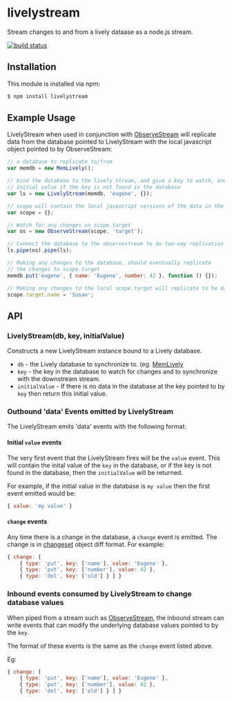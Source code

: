 # livelystream

Stream changes to and from a lively dataase as a node.js stream.

[![build status](https://secure.travis-ci.org/eugeneware/livelystream.png)](http://travis-ci.org/eugeneware/livelystream)

## Installation

This module is installed via npm:

``` bash
$ npm install livelystream
```

## Example Usage

LivelyStream when used in conjunction with
[ObserveStream](https://github.com/eugeneware/observestream) will replicate
data from the database pointed to LivelyStream with the local javascript
object pointed to by ObserveStream:

``` js
// a database to replicate to/from
var memdb = new MemLively();

// bind the database to the lively stream, and give a key to watch, and an
// initial value if the key is not found in the database
var ls = new LivelyStream(memdb, 'eugene', {});

// scope will contain the local javascript versions of the data in the database
var scope = {};

// Watch for any changes on scope.target
var os = new ObserveStream(scope, 'target');

// Connect the database to the observestream to do two-way replication
ls.pipe(os).pipe(ls);

// Making any changes to the database, should eventually replicate
// the changes to scope.target
memdb.put('eugene', { name: 'Eugene', number: 42 }, function () {});

// Making any changes to the local scope.target will replicate to he database
scope.target.name = 'Susan';
```

## API

### LivelyStream(db, key, initialValue)

Constructs a new LivelyStream instance bound to a Lively database.

* ```db``` - the Lively database to synchronize to. (eg.
  [MemLively](https://github.com/eugeneware/memlively)
* ```key``` - the key in the database to watch for changes and to synchronize
  with the downstream stream.
* ```initialValue``` - If there is no data in the database at the key pointed
  to by ```key``` then return this initial value.

### Outbound 'data' Events emitted by LivelyStream

The LivelyStream emits 'data' events with the following format:

#### Initial ```value``` events

The very first event that the LivelyStream fires will be the ```value``` event.
This will contain the inital value of the ```key``` in the database, or if the
key is not found in the database, then the ```initialValue``` will be returned.

For example, if the initial value in the database is ```my value``` then the
first event emitted would be:

``` js
{ value: 'my value' }
```

#### ```change``` events

Any time there is a change in the database, a ```change``` event is emitted.
The change is in [changeset](https://github.com/eugeneware/changeset) object
diff format. For example:

``` js
{ change: [
    { type: 'put', key: ['name'], value: 'Eugene' },
    { type: 'put', key: ['number'], value: 42 },
    { type: 'del', key: ['old'] } ] }
```

### Inbound events consumed by LivelyStream to change database values

When piped from a stream such as
[ObserveStream](https://github.com/eugeneware/observestream), the inbound
stream can write events that can modify the underlying database values pointed
to by the ```key```.

The format of these events is the same as the ```change``` event listed above.

Eg:

``` js
{ change: [
    { type: 'put', key: ['name'], value: 'Eugene' },
    { type: 'put', key: ['number'], value: 42 },
    { type: 'del', key: ['old'] } ] }
```
